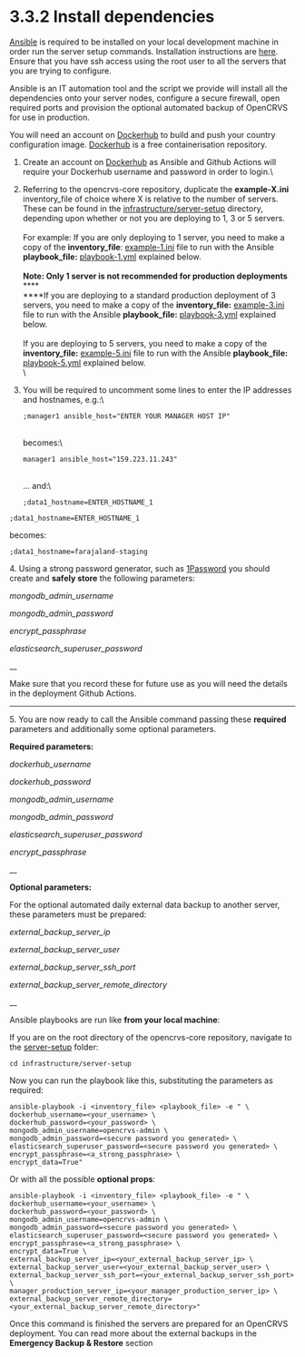 # 3.3.2 Install dependencies

[Ansible](https://docs.ansible.com/) is required to be installed on your local development machine in order run the server setup commands. Installation instructions are [here](https://docs.ansible.com/ansible/latest/installation\_guide/intro\_installation.html).  Ensure that you have ssh access using the root user to all the servers that you are trying to configure.

Ansible is an IT automation tool and the script we provide will install all the dependencies onto your server nodes, configure a secure firewall, open required ports and provision the optional automated backup of OpenCRVS for use in production.

You will need an account on [Dockerhub](https://hub.docker.com/) to build and push your country configuration image.   [Dockerhub](https://hub.docker.com/) is a free containerisation repository.&#x20;



1. Create an account on [Dockerhub](https://hub.docker.com/) as Ansible and Github Actions will require your Dockerhub username and password in order to login.\

2. Referring to the opencrvs-core repository, duplicate the **example-X.ini** inventory\_file of choice where X is relative to the number of servers.  These can be found in the [infrastructure/server-setup](https://github.com/opencrvs/opencrvs-core/tree/develop/infrastructure/server-setup) directory, depending upon whether or not you are deploying to 1, 3 or 5 servers.\
   \
   For example: If you are only deploying to 1 server, you need to make a copy of the **inventory\_file**: [example-1.ini](https://github.com/opencrvs/opencrvs-core/blob/master/infrastructure/server-setup/example-1.ini) file to run with the Ansible **playbook\_file:** [playbook-1.yml](https://github.com/opencrvs/opencrvs-core/blob/master/infrastructure/server-setup/playbook-1.yml) explained below.\
   \
   **Note: Only 1 server is not recommended for production deployments**\
   ****\
   ****If you are deploying to a standard production deployment of 3 servers, you need to make a copy of the  **inventory\_file:** [example-3.ini](https://github.com/opencrvs/opencrvs-core/blob/master/infrastructure/server-setup/example-3.ini) file to run with the Ansible **playbook\_file:** [playbook-3.yml](https://github.com/opencrvs/opencrvs-core/blob/master/infrastructure/server-setup/playbook-3.yml) explained below.\
   \
   If you are deploying to 5 servers, you need to make a copy of the **inventory\_file:** [example-5.ini](https://github.com/opencrvs/opencrvs-core/blob/master/infrastructure/server-setup/example-5.ini) file to run with the Ansible **playbook\_file:** [playbook-5.yml](https://github.com/opencrvs/opencrvs-core/blob/master/infrastructure/server-setup/playbook-5.yml) explained below.\
   \

3.  You will be required to uncomment some lines to enter the IP addresses and hostnames, e.g.:\


    ```
    ;manager1 ansible_host="ENTER YOUR MANAGER HOST IP"
    ```

    \
    becomes:\


    ```
    manager1 ansible_host="159.223.11.243"
    ```

    \
    ... and:\


    ```
    ;data1_hostname=ENTER_HOSTNAME_1
    ```



```
;data1_hostname=ENTER_HOSTNAME_1
```

becomes:

```
;data1_hostname=farajaland-staging
```



4\. Using a strong password generator, such as [1Password](https://1password.com/) you should create and **safely store** the following parameters:



_mongodb\_admin\_username_

_mongodb\_admin\_password_

_encrypt\_passphrase_

_elasticsearch\_superuser\_password_

__

&#x20;Make sure that you record these for future use as you will need the details in the deployment Github Actions.

****

5\. You are now ready to call the Ansible command passing these **required** parameters and additionally some optional parameters.



**Required parameters:**

_dockerhub\_username_

_dockerhub\_password_

_mongodb\_admin\_username_

_mongodb\_admin\_password_

_elasticsearch\_superuser\_password_

_encrypt\_passphrase_

__

**Optional parameters:**

For the optional automated daily external data backup to another server, these parameters must be prepared:

_external\_backup\_server\_ip_

_external\_backup\_server\_user_

_external\_backup\_server\_ssh\_port_

_external\_backup\_server\_remote\_directory_

__

Ansible playbooks are run like **from your local machine**:

If you are on the root directory of the opencrvs-core repository, navigate to the [server-setup](https://github.com/opencrvs/opencrvs-core/tree/develop/infrastructure/server-setup) folder:

```
cd infrastructure/server-setup
```

Now you can run the playbook like this, substituting the parameters as required:

```
ansible-playbook -i <inventory_file> <playbook_file> -e " \
dockerhub_username=<your_username> \
dockerhub_password=<your_password> \
mongodb_admin_username=opencrvs-admin \
mongodb_admin_password=<secure password you generated> \
elasticsearch_superuser_password=<secure password you generated> \
encrypt_passphrase=<a_strong_passphrase> \
encrypt_data=True"
```

Or with all the possible **optional props**:

```
ansible-playbook -i <inventory_file> <playbook_file> -e " \
dockerhub_username=<your_username> \
dockerhub_password=<your_password> \
mongodb_admin_username=opencrvs-admin \
mongodb_admin_password=<secure password you generated> \
elasticsearch_superuser_password=<secure password you generated> \
encrypt_passphrase=<a_strong_passphrase> \
encrypt_data=True \
external_backup_server_ip=<your_external_backup_server_ip> \
external_backup_server_user=<your_external_backup_server_user> \
external_backup_server_ssh_port=<your_external_backup_server_ssh_port> \
manager_production_server_ip=<your_manager_production_server_ip> \
external_backup_server_remote_directory=<your_external_backup_server_remote_directory>"
```

Once this command is finished the servers are prepared for an OpenCRVS deployment. You can read more about the external backups in the **Emergency Backup & Restore** section
